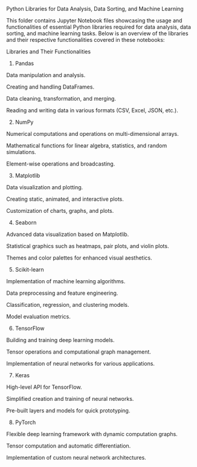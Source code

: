 Python Libraries for Data Analysis, Data Sorting, and Machine Learning

This folder contains Jupyter Notebook files showcasing the usage and functionalities of essential Python libraries required for data analysis, data sorting, and machine learning tasks. Below is an overview of the libraries and their respective functionalities covered in these notebooks:

Libraries and Their Functionalities

1. Pandas

Data manipulation and analysis.

Creating and handling DataFrames.

Data cleaning, transformation, and merging.

Reading and writing data in various formats (CSV, Excel, JSON, etc.).

2. NumPy

Numerical computations and operations on multi-dimensional arrays.

Mathematical functions for linear algebra, statistics, and random simulations.

Element-wise operations and broadcasting.

3. Matplotlib

Data visualization and plotting.

Creating static, animated, and interactive plots.

Customization of charts, graphs, and plots.

4. Seaborn

Advanced data visualization based on Matplotlib.

Statistical graphics such as heatmaps, pair plots, and violin plots.

Themes and color palettes for enhanced visual aesthetics.

5. Scikit-learn

Implementation of machine learning algorithms.

Data preprocessing and feature engineering.

Classification, regression, and clustering models.

Model evaluation metrics.

6. TensorFlow

Building and training deep learning models.

Tensor operations and computational graph management.

Implementation of neural networks for various applications.

7. Keras

High-level API for TensorFlow.

Simplified creation and training of neural networks.

Pre-built layers and models for quick prototyping.

8. PyTorch

Flexible deep learning framework with dynamic computation graphs.

Tensor computation and automatic differentiation.

Implementation of custom neural network architectures.

